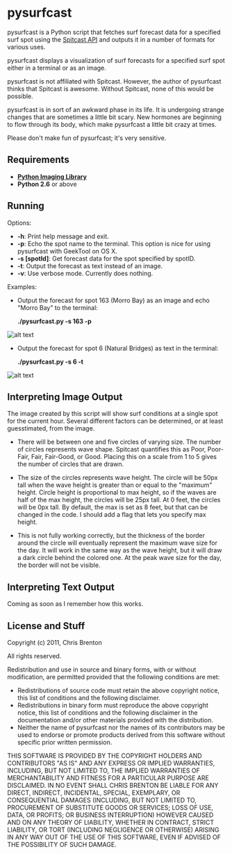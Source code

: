 # pysurfcast

pysurfcast is a Python script that fetches surf forecast data for a specified surf spot using the [Spitcast API](http://www.spitcast.com/api/docs/) and outputs it in a number of formats for various uses.

pysurfcast displays a visualization of surf forecasts for a specified surf spot either in a terminal or as an image.

pysurfcast is not affiliated with Spitcast. However, the author of pysurfcast thinks that Spitcast is awesome. Without Spitcast, none of this would be possible.

pysurfcast is in sort of an awkward phase in its life. It is undergoing strange changes that are sometimes a little bit scary. New hormones are beginning to flow through its body, which make pysurfcast a little bit crazy at times.

Please don't make fun of pysurfcast; it's very sensitive.

## Requirements
 * **[Python Imaging Library](http://www.pythonware.com/products/pil/)**
 * **Python 2.6** or above

## Running
Options:

 * **-h**: Print help message and exit.
 * **-p**: Echo the spot name to the terminal. This option is nice for using pysurfcast with GeekTool on OS X.
 * **-s [spotId]**: Get forecast data for the spot specified by spotID.
 * **-t**: Output the forecast as text instead of an image.
 * **-v**: Use verbose mode. Currently does nothing.

Examples:

 * Output the forecast for spot 163 (Morro Bay) as an image and echo "Morro Bay" to the terminal:

    **./pysurfcast.py -s 163 -p**

![alt text](http://i.imgur.com/gdRS2.png "GeekTool 3 on OS X")

 * Output the forecast for spot 6 (Natural Bridges) as text in the terminal:

    **./pysurfcast.py -s 6 -t**

![alt text](http://i.imgur.com/MwD4A.png "iTerm 2 on OS X")

## Interpreting Image Output

The image created by this script will show surf conditions at a single spot for the current hour. Several different factors can be determined, or at least guesstimated, from the image.

* There will be between one and five circles of varying size. The number of circles represents wave shape. Spitcast quantifies this as Poor, Poor-Fair, Fair, Fair-Good, or Good. Placing this on a scale from 1 to 5 gives the number of circles that are drawn.

* The size of the circles represents wave height. The circle will be 50px tall when the wave height is greater than or equal to the "maximum" height. Circle height is proportional to max height, so if the waves are half of the max height, the circles will be 25px tall. At 0 feet, the circles will be 0px tall. By default, the max is set as 8 feet, but that can be changed in the code. I should add a flag that lets you specify max height.

* This is not fully working correctly, but the thickness of the border around the circle will eventually represent the maximum wave size for the day. It will work in the same way as the wave height, but it will draw a dark circle behind the colored one. At the peak wave size for the day, the border will not be visible.

## Interpreting Text Output

Coming as soon as I remember how this works.

## License and Stuff

Copyright (c) 2011, Chris Brenton

All rights reserved.

Redistribution and use in source and binary forms, with or without modification, are permitted provided that the following conditions are met:

 * Redistributions of source code must retain the above copyright notice, this list of conditions and the following disclaimer.
 * Redistributions in binary form must reproduce the above copyright notice, this list of conditions and the following disclaimer in the documentation and/or other materials provided with the distribution.
 * Neither the name of pysurfcast nor the names of its contributors may be used to endorse or promote products derived from this software without specific prior written permission.

THIS SOFTWARE IS PROVIDED BY THE COPYRIGHT HOLDERS AND CONTRIBUTORS "AS IS" AND ANY EXPRESS OR IMPLIED WARRANTIES, INCLUDING, BUT NOT LIMITED TO, THE IMPLIED WARRANTIES OF MERCHANTABILITY AND FITNESS FOR A PARTICULAR PURPOSE ARE DISCLAIMED. IN NO EVENT SHALL CHRIS BRENTON BE LIABLE FOR ANY DIRECT, INDIRECT, INCIDENTAL, SPECIAL, EXEMPLARY, OR CONSEQUENTIAL DAMAGES (INCLUDING, BUT NOT LIMITED TO, PROCUREMENT OF SUBSTITUTE GOODS OR SERVICES; LOSS OF USE, DATA, OR PROFITS; OR BUSINESS INTERRUPTION) HOWEVER CAUSED AND ON ANY THEORY OF LIABILITY, WHETHER IN CONTRACT, STRICT LIABILITY, OR TORT (INCLUDING NEGLIGENCE OR OTHERWISE) ARISING IN ANY WAY OUT OF THE USE OF THIS SOFTWARE, EVEN IF ADVISED OF THE POSSIBILITY OF SUCH DAMAGE.
